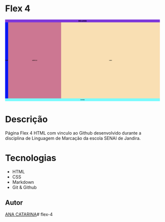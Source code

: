  # Flex 4

![](./flex4.png)

# Descrição
Página Flex 4 HTML com vinculo ao Github desenvolvido durante a disciplina de Linguagem de Marcação da escola SENAI de Jandira.

# Tecnologias
* HTML
* CSS
* Markdown
* Git
& Github

## Autor
[ANA CATARINA](www.linkedin.com/in/analourencofer013)# flex-4

